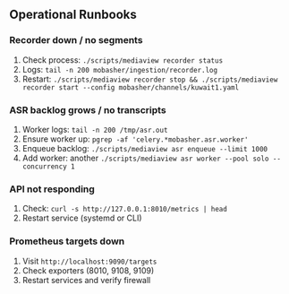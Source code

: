## Operational Runbooks

### Recorder down / no segments
1. Check process: `./scripts/mediaview recorder status`
2. Logs: `tail -n 200 mobasher/ingestion/recorder.log`
3. Restart: `./scripts/mediaview recorder stop && ./scripts/mediaview recorder start --config mobasher/channels/kuwait1.yaml`

### ASR backlog grows / no transcripts
1. Worker logs: `tail -n 200 /tmp/asr.out`
2. Ensure worker up: `pgrep -af 'celery.*mobasher.asr.worker'`
3. Enqueue backlog: `./scripts/mediaview asr enqueue --limit 1000`
4. Add worker: another `./scripts/mediaview asr worker --pool solo --concurrency 1`

### API not responding
1. Check: `curl -s http://127.0.0.1:8010/metrics | head`
2. Restart service (systemd or CLI)

### Prometheus targets down
1. Visit `http://localhost:9090/targets`
2. Check exporters (8010, 9108, 9109)
3. Restart services and verify firewall


